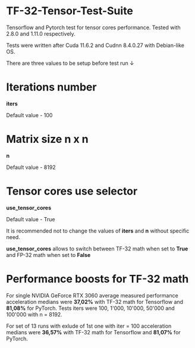 # TF-32-Tensor-Test-Suite
Tensorflow and Pytorch test for tensor cores performance. Tested with 2.8.0 and 1.11.0 respectively.

Tests were written after Cuda 11.6.2 and Cudnn 8.4.0.27 with Debian-like OS.

There are three values to be setup before test run ↓

# Iterations number
**iters**

Default value - 100

# Matrix size n x n
**n**

Default value - 8192

# Tensor cores use selector 
**use_tensor_cores**

Default value - True

It is recommended not to change the values of **iters** and **n** without specific need.

**use_tensor_cores** allows to switch between TF-32 math when set to **True** and FP-32 math when set to **False**

# Performance boosts for TF-32 math
For single NVIDIA GeForce RTX 3060 average measured performance acceleration medians were **37,02%** with TF-32 math for Tensorflow and **81,08%** for PyTorch. Tests iters were 100, 1'000, 10'000, 50'000 and 100'000 with n = 8192.

For set of 13 runs with exlude of 1st one with iter = 100 acceleration medians were **36,57%** with TF-32 math for Tensorflow and **81,07%** for PyTorch.
